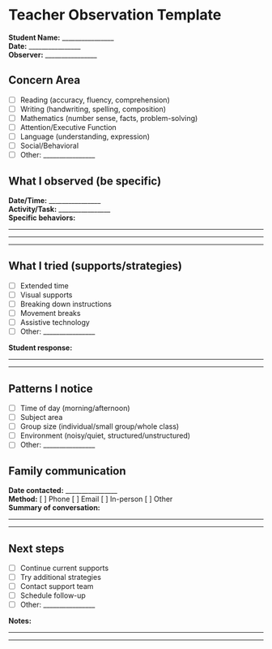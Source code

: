 # Teacher Observation Template

**Student Name:** ________________  
**Date:** ________________  
**Observer:** ________________  

## Concern Area
- [ ] Reading (accuracy, fluency, comprehension)
- [ ] Writing (handwriting, spelling, composition)
- [ ] Mathematics (number sense, facts, problem-solving)
- [ ] Attention/Executive Function
- [ ] Language (understanding, expression)
- [ ] Social/Behavioral
- [ ] Other: ________________

## What I observed (be specific)
**Date/Time:** ________________  
**Activity/Task:** ________________  
**Specific behaviors:**  
________________  
________________  
________________  

## What I tried (supports/strategies)
- [ ] Extended time
- [ ] Visual supports
- [ ] Breaking down instructions
- [ ] Movement breaks
- [ ] Assistive technology
- [ ] Other: ________________

**Student response:**  
________________  
________________  

## Patterns I notice
- [ ] Time of day (morning/afternoon)
- [ ] Subject area
- [ ] Group size (individual/small group/whole class)
- [ ] Environment (noisy/quiet, structured/unstructured)
- [ ] Other: ________________

## Family communication
**Date contacted:** ________________  
**Method:** [ ] Phone [ ] Email [ ] In-person [ ] Other  
**Summary of conversation:**  
________________  
________________  

## Next steps
- [ ] Continue current supports
- [ ] Try additional strategies
- [ ] Contact support team
- [ ] Schedule follow-up
- [ ] Other: ________________

**Notes:**  
________________  
________________  
